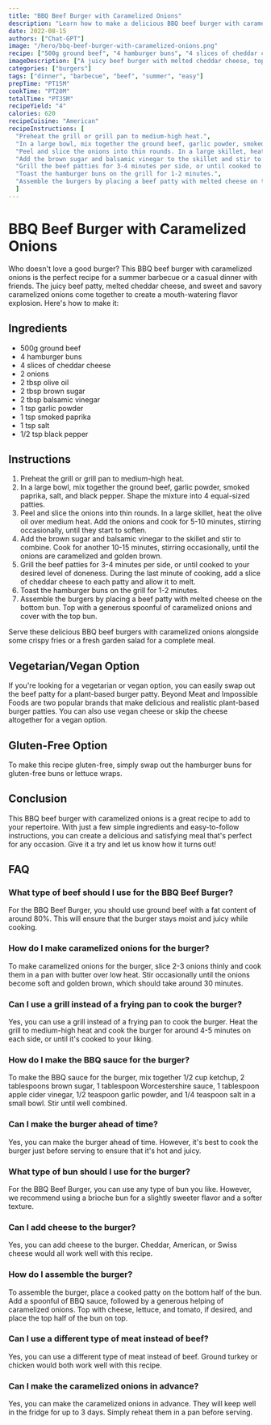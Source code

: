 ```yaml
---
title: "BBQ Beef Burger with Caramelized Onions"
description: "Learn how to make a delicious BBQ beef burger with caramelized onions that will satisfy your taste buds! This recipe is easy to follow and great for a summer barbecue or a casual dinner with friends."
date: 2022-08-15
authors: ["Chat-GPT"]
image: "/hero/bbq-beef-burger-with-caramelized-onions.png"
recipe: ["500g ground beef", "4 hamburger buns", "4 slices of cheddar cheese", "2 onions", "2 tbsp olive oil", "2 tbsp brown sugar", "2 tbsp balsamic vinegar", "1 tsp garlic powder", "1 tsp smoked paprika", "1 tsp salt", "1/2 tsp black pepper"]
imageDescription: ["A juicy beef burger with melted cheddar cheese, topped with caramelized onions and served on a soft bun."]
categories: ["burgers"]
tags: ["dinner", "barbecue", "beef", "summer", "easy"]
prepTime: "PT15M"
cookTime: "PT20M"
totalTime: "PT35M"
recipeYield: "4"
calories: 620
recipeCuisine: "American"
recipeInstructions: [
  "Preheat the grill or grill pan to medium-high heat.",
  "In a large bowl, mix together the ground beef, garlic powder, smoked paprika, salt, and black pepper. Shape the mixture into 4 equal-sized patties.",
  "Peel and slice the onions into thin rounds. In a large skillet, heat the olive oil over medium heat. Add the onions and cook for 5-10 minutes, stirring occasionally, until they start to soften.",
  "Add the brown sugar and balsamic vinegar to the skillet and stir to combine. Cook for another 10-15 minutes, stirring occasionally, until the onions are caramelized and golden brown.",
  "Grill the beef patties for 3-4 minutes per side, or until cooked to your desired level of doneness. During the last minute of cooking, add a slice of cheddar cheese to each patty and allow it to melt.",
  "Toast the hamburger buns on the grill for 1-2 minutes.",
  "Assemble the burgers by placing a beef patty with melted cheese on the bottom bun. Top with a generous spoonful of caramelized onions and cover with the top bun."
  ]
---
```


# BBQ Beef Burger with Caramelized Onions

Who doesn't love a good burger? This BBQ beef burger with caramelized onions is the perfect recipe for a summer barbecue or a casual dinner with friends. The juicy beef patty, melted cheddar cheese, and sweet and savory caramelized onions come together to create a mouth-watering flavor explosion. Here's how to make it:

## Ingredients

- 500g ground beef
- 4 hamburger buns
- 4 slices of cheddar cheese
- 2 onions
- 2 tbsp olive oil
- 2 tbsp brown sugar
- 2 tbsp balsamic vinegar
- 1 tsp garlic powder
- 1 tsp smoked paprika
- 1 tsp salt
- 1/2 tsp black pepper

## Instructions

1. Preheat the grill or grill pan to medium-high heat.
2. In a large bowl, mix together the ground beef, garlic powder, smoked paprika, salt, and black pepper. Shape the mixture into 4 equal-sized patties.
3. Peel and slice the onions into thin rounds. In a large skillet, heat the olive oil over medium heat. Add the onions and cook for 5-10 minutes, stirring occasionally, until they start to soften.
4. Add the brown sugar and balsamic vinegar to the skillet and stir to combine. Cook for another 10-15 minutes, stirring occasionally, until the onions are caramelized and golden brown.
5. Grill the beef patties for 3-4 minutes per side, or until cooked to your desired level of doneness. During the last minute of cooking, add a slice of cheddar cheese to each patty and allow it to melt.
6. Toast the hamburger buns on the grill for 1-2 minutes.
7. Assemble the burgers by placing a beef patty with melted cheese on the bottom bun. Top with a generous spoonful of caramelized onions and cover with the top bun.

Serve these delicious BBQ beef burgers with caramelized onions alongside some crispy fries or a fresh garden salad for a complete meal.

## Vegetarian/Vegan Option

If you're looking for a vegetarian or vegan option, you can easily swap out the beef patty for a plant-based burger patty. Beyond Meat and Impossible Foods are two popular brands that make delicious and realistic plant-based burger patties. You can also use vegan cheese or skip the cheese altogether for a vegan option.

## Gluten-Free Option

To make this recipe gluten-free, simply swap out the hamburger buns for gluten-free buns or lettuce wraps.

## Conclusion

This BBQ beef burger with caramelized onions is a great recipe to add to your repertoire. With just a few simple ingredients and easy-to-follow instructions, you can create a delicious and satisfying meal that's perfect for any occasion. Give it a try and let us know how it turns out!

## FAQ

### What type of beef should I use for the BBQ Beef Burger?

For the BBQ Beef Burger, you should use ground beef with a fat content of around 80%. This will ensure that the burger stays moist and juicy while cooking.

### How do I make caramelized onions for the burger?

To make caramelized onions for the burger, slice 2-3 onions thinly and cook them in a pan with butter over low heat. Stir occasionally until the onions become soft and golden brown, which should take around 30 minutes.

### Can I use a grill instead of a frying pan to cook the burger?

Yes, you can use a grill instead of a frying pan to cook the burger. Heat the grill to medium-high heat and cook the burger for around 4-5 minutes on each side, or until it's cooked to your liking.

### How do I make the BBQ sauce for the burger?

To make the BBQ sauce for the burger, mix together 1/2 cup ketchup, 2 tablespoons brown sugar, 1 tablespoon Worcestershire sauce, 1 tablespoon apple cider vinegar, 1/2 teaspoon garlic powder, and 1/4 teaspoon salt in a small bowl. Stir until well combined.

### Can I make the burger ahead of time?

Yes, you can make the burger ahead of time. However, it's best to cook the burger just before serving to ensure that it's hot and juicy.

### What type of bun should I use for the burger?

For the BBQ Beef Burger, you can use any type of bun you like. However, we recommend using a brioche bun for a slightly sweeter flavor and a softer texture.

### Can I add cheese to the burger?

Yes, you can add cheese to the burger. Cheddar, American, or Swiss cheese would all work well with this recipe.

### How do I assemble the burger?

To assemble the burger, place a cooked patty on the bottom half of the bun. Add a spoonful of BBQ sauce, followed by a generous helping of caramelized onions. Top with cheese, lettuce, and tomato, if desired, and place the top half of the bun on top.

### Can I use a different type of meat instead of beef?

Yes, you can use a different type of meat instead of beef. Ground turkey or chicken would both work well with this recipe.

### Can I make the caramelized onions in advance?

Yes, you can make the caramelized onions in advance. They will keep well in the fridge for up to 3 days. Simply reheat them in a pan before serving.